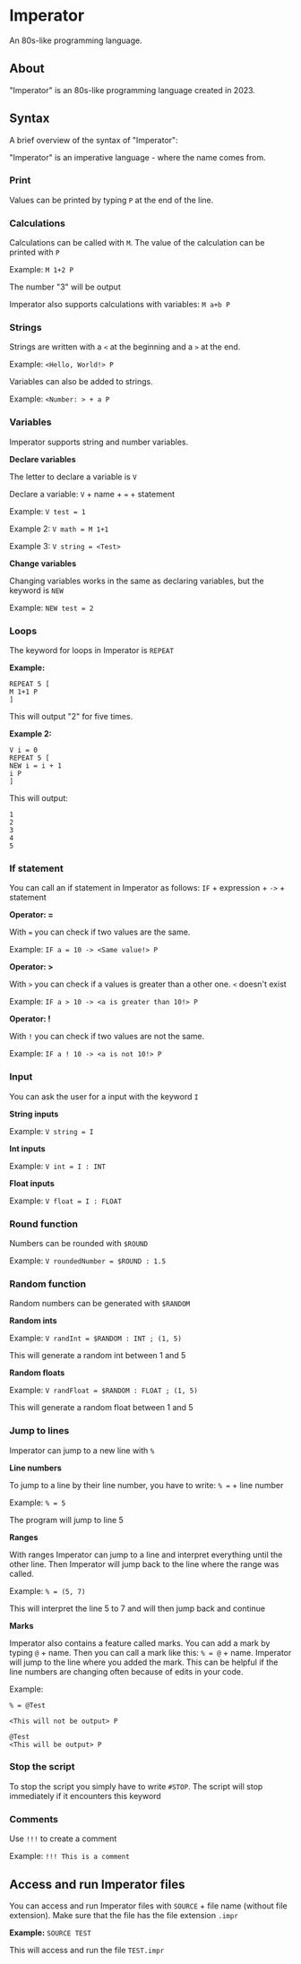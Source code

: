 # Imperator
An 80s-like programming language.

## About
"Imperator" is an 80s-like programming language created in 2023.

## Syntax
A brief overview of the syntax of "Imperator":

"Imperator" is an imperative language - where the name comes from.

### Print
Values can be printed by typing ```P``` at the end of the line.

### Calculations
Calculations can be called with ```M```. The value of the calculation can be printed with ```P```

Example: ```M 1+2 P``` 

The number "3" will be output

Imperator also supports calculations with variables: ```M a+b P```

### Strings
Strings are written with a ```<``` at the beginning and a ```>``` at the end.

Example: ```<Hello, World!> P```

Variables can also be added to strings.

Example: ```<Number: > + a P```

### Variables
Imperator supports string and number variables.

**Declare variables**

The letter to declare a variable is ```V```

Declare a variable: ```V``` + name + ```=``` + statement

Example: ```V test = 1```

Example 2: ```V math = M 1+1```

Example 3: ```V string = <Test>```

**Change variables**

Changing variables works in the same as declaring variables, but the keyword is ```NEW```

Example: ```NEW test = 2```

### Loops
The keyword for loops in Imperator is ```REPEAT```

**Example:** 
```
REPEAT 5 [
M 1+1 P
]
```
This will output "2" for five times.

**Example 2:**
```
V i = 0
REPEAT 5 [
NEW i = i + 1
i P
]
```
This will output:
```
1
2
3
4
5
```

### If statement
You can call an if statement in Imperator as follows:
```IF``` + expression + ```->``` + statement

**Operator: =**

With ```=``` you can check if two values are the same.

Example: ```IF a = 10 -> <Same value!> P```

**Operator: >**

With ```>``` you can check if a values is greater than a other one. ```<``` doesn't exist

Example: ```IF a > 10 -> <a is greater than 10!> P```

**Operator: !**

With ```!``` you can check if two values are not the same.

Example: ```IF a ! 10 -> <a is not 10!> P```

### Input
You can ask the user for a input with the keyword ```I```

**String inputs**

Example: ```V string = I```

**Int inputs**

Example: ```V int = I : INT```

**Float inputs**

Example: ```V float = I : FLOAT```

### Round function
Numbers can be rounded with ```$ROUND```

Example: ```V roundedNumber = $ROUND : 1.5```

### Random function
Random numbers can be generated with ```$RANDOM```

**Random ints**

Example: ```V randInt = $RANDOM : INT ; (1, 5)```

This will generate a random int between 1 and 5

**Random floats**

Example: ```V randFloat = $RANDOM : FLOAT ; (1, 5)```

This will generate a random float between 1 and 5

### Jump to lines
Imperator can jump to a new line with ```%```

**Line numbers**

To jump to a line by their line number, you have to write: ```% =``` + line number

Example: ```% = 5```

The program will jump to line 5

**Ranges**

With ranges Imperator can jump to a line and interpret everything until the other line. Then Imperator will jump back to the line where the range was called.

Example: ```% = (5, 7)```

This will interpret the line 5 to 7 and will then jump back and continue

**Marks**

Imperator also contains a feature called marks. You can add a mark by typing ```@``` + name. Then you can call a mark like this: ```% = @``` + name. Imperator will jump to the line where you added the mark. This can be helpful if the line numbers are changing often because of edits in your code.

Example:
```
% = @Test

<This will not be output> P

@Test
<This will be output> P
```

### Stop the script
To stop the script you simply have to write ```#STOP```. The script will stop immediately if it encounters this keyword

### Comments
Use ```!!!``` to create a comment

Example: ```!!! This is a comment```

## Access and run Imperator files
You can access and run Imperator files with ```SOURCE``` + file name (without file extension). Make sure that the file has the file extension ```.impr```

**Example:** ```SOURCE TEST```

This will access and run the file ```TEST.impr```
